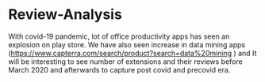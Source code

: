 # Review-Analysis
 With covid-19 pandemic, lot of office productivity apps has seen an explosion on play store. We have also seen increase in data mining apps (https://www.capterra.com/search/product?search=data%20mining ) and It will be interesting to see number of extensions and their reviews before March 2020 and afterwards to capture post covid and precovid era.

